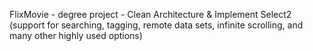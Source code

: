 FlixMovie - degree project - 
Clean Architecture & Implement Select2 (support for searching, tagging, remote data sets, infinite scrolling, and many other highly used options)
